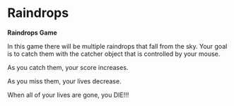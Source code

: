Raindrops
=========

**Raindrops Game**

In this game there will be multiple raindrops that fall from the sky.  Your goal is to catch them with the catcher object that is controlled by your mouse.  

As you catch them, your score increases.  

As you miss them, your lives decrease. 

When all of your lives are gone, you DIE!!!

